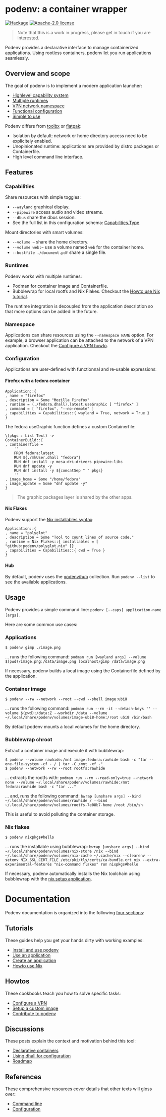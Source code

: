 # podenv: a container wrapper

[![Hackage](https://img.shields.io/hackage/v/podenv.svg?logo=haskell)](https://hackage.haskell.org/package/podenv)
[![Apache-2.0 license](https://img.shields.io/badge/license-Apache--2.0-blue.svg)](LICENSE)

> Note that this is a work in progress, please get in touch if you are interested.

Podenv provides a declarative interface to manage containerized applications.
Using rootless containers, podenv let you run applications seamlessly.

## Overview and scope

The goal of podenv is to implement a modern application launcher:

- [Highlevel capability system](#capabilities)
- [Multiple runtimes](#runtimes)
- [VPN network namespace](#namespace)
- [Functional configuration](#configuration)
- [Simple to use](#usages)

Podenv differs from [toolbx](https://containertoolbx.org/) or [flatpak](https://flatpak.org/):

- Isolation by default: network or home directory access need to be explicitely enabled.
- Unopinionated runtime: applications are provided by distro packages or Containerfile.
- High level command line interface.

## Features

### <a name="capabilities"></a>Capabilities

Share resources with simple toggles:

- `--wayland` graphical display.
- `--pipewire` access audio and video streams.
- `--dbus` share the dbus session.
- See the full list in this configuration schema: [Capabilities.Type](https://github.com/podenv/hub/blob/main/schemas/Capabilities.dhall)

Mount directories with smart volumes:

- `--volume ~` share the home directory.
- `--volume web:~` use a volume named `web` for the container home.
- `--hostfile ./document.pdf` share a single file.

### <a name="runtimes"></a>Runtimes

Podenv works with multiple runtimes:

- Podman for container image and Containerfile.
- Bubblewrap for local rootfs and Nix Flakes. Checkout the [Howto use Nix tutorial](./docs/tutorials/nix.md).

The runtime integration is decoupled from the application description
so that more options can be added in the future.

### <a name="namespaces"></a>Namespace

Applications can share resources using the `--namespace NAME` option.
For example, a browser application can be attached to the network of a VPN application.
Checkout the [Configure a VPN howto](./docs/howtos/vpn.md).

### <a name="namespaces"></a>Configuration

Applications are user-defined with functionnal and re-usable expressions:

#### Firefox with a fedora container

```dhall
Application::{
, name = "firefox"
, description = Some "Mozilla Firefox"
, runtime = (./fedora.dhall).latest.useGraphic [ "firefox" ]
, command = [ "firefox", "--no-remote" ]
, capabilities = Capabilities::{ wayland = True, network = True }
}
```

The fedora useGraphic function defines a custom Containerfile:

```dhall
\(pkgs : List Text) ->
ContainerBuild::{
, containerfile =
    ''
    FROM fedora:latest
    RUN ${./mkUser.dhall "fedora"}
    RUN dnf install -y mesa-dri-drivers pipewire-libs
    RUN dnf update -y
    RUN dnf install -y ${concatSep " " pkgs}
    ''
, image_home = Some "/home/fedora"
, image_update = Some "dnf update -y"
}
```

> The graphic packages layer is shared by the other apps.

#### Nix Flakes

Podenv support the [Nix installables syntax](https://nixos.org/manual/nix/stable/command-ref/new-cli/nix.html#installables):

```dhall
Application::{
, name = "polyglot"
, description = Some "Tool to count lines of source code."
, runtime = Nix Flakes::{ installables = [ "github:podenv/polyglot.nix" ]}
, capabilities = Capabilities::{ cwd = True }
}
```

#### Hub

By default, podenv uses the [podenv/hub](https://github.com/podenv/hub) collection.
Run `podenv --list` to see the available applications.


## <a name="usages"></a>Usage

Podenv provides a simple command line: `podenv [--caps] application-name [args]`.

Here are some common use cases:

### Applications

```ShellSession
$ podenv gimp ./image.png
```

… runs the following command: `podman run [wayland args] --volume $(pwd)/image.png:/data/image.png localhost/gimp /data/image.png`

If necessary, podenv builds a local image using the Containerfile defined by the application.

### Container image

```ShellSession
$ podenv --rw --network --root --cwd --shell image:ubi8
```

… runs the following command: `podman run --rm -it --detach-keys '' --volume $(pwd):/data:Z --workdir /data --volume ~/.local/share/podenv/volumes/image-ubi8-home:/root ubi8 /bin/bash`

By default podenv mounts a local volumes for the home directory.

### Bubblewrap chroot

Extract a container image and execute it with bubblewrap:

```ShellSession
$ podenv --volume rawhide:/mnt image:fedora:rawhide bash -c "tar --one-file-system -cf - / | tar -C /mnt -xf -"
$ podenv --network --rw --root rootfs:rawhide
```

… extracts the rootfs with: `podman run --rm --read-only=true --network none --volume ~/.local/share/podenv/volumes/rawhide:/mnt fedora:rawhide bash -c "tar ..."`

… and, runs the following command: `bwrap [unshare args] --bind ~/.local/share/podenv/volumes/rawhide / --bind ~/.local/share/podenv/volumes/rootfs-7e08b7-home /root /bin/sh`

This is useful to avoid polluting the container storage.

### Nix flakes

```ShellSession
$ podenv nixpkgs#hello
```

… runs the installable using bubblewrap: `bwrap [unshare args] --bind ~/.local/share/podenv/volumes/nix-store /nix --bind ~/.local/share/podenv/volumes/nix-cache ~/.cache/nix --clearenv --setenv NIX_SSL_CERT_FILE /etc/pki/tls/certs/ca-bundle.crt nix --extra-experimental-features "nix-command flakes" run nixpkgs#hello`

If necessary, podenv automatically installs the Nix toolchain using bubblewrap with the [nix.setup application](https://github.com/podenv/hub/blob/main/Builders/nix.dhall).


# Documentation

Podenv documentation is organized into the following [four sections][documentation]:

[documentation]: https://www.divio.com/en/blog/documentation/

## Tutorials

These guides help you get your hands dirty with working examples:

* [Install and use podenv](./docs/tutorials/install.md)
* [Use an application](./docs/tutorials/use.md)
* [Create an application](./docs/tutorials/create.md)
* [Howto use Nix](./docs/tutorials/nix.md)

## Howtos

These cookbooks teach you how to solve specific tasks:

* [Configure a VPN](./docs/howtos/vpn.md)
* [Setup a custom image](./docs/howtos/image.md)
* [Contribute to podenv](./docs/howtos/contribute.md)

## Discussions

These posts explain the context and motivation behind this tool:

* [Declarative containers](./docs/discussions/declarative-containers.md)
* [Using dhall for configuration](./docs/discussions/dhall-configuration.md)
* [Roadmap](./docs/discussions/roadmap.md)

## References

These comprehensive resources cover details that other texts will gloss over:

* [Command line](./docs/references/command-line.md)
* [Configuration](./docs/references/configuration.md)
